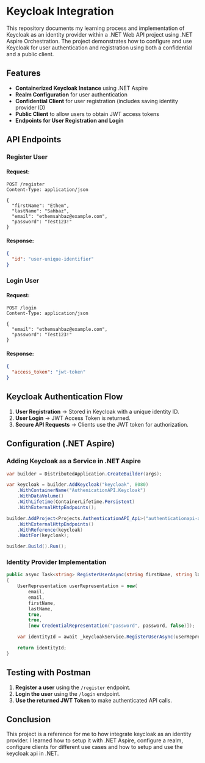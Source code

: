 # Keycloak Integration

This repository documents my learning process and implementation of Keycloak as an identity provider within a .NET Web API project using .NET Aspire Orchestration. The project demonstrates how to configure and use Keycloak for user authentication and registration using both a confidential and a public client.

## Features
- **Containerized Keycloak Instance** using .NET Aspire
- **Realm Configuration** for user authentication
- **Confidential Client** for user registration (includes saving identity provider ID)
- **Public Client** to allow users to obtain JWT access tokens
- **Endpoints for User Registration and Login**

## API Endpoints
### Register User
#### Request:
```http
POST /register
Content-Type: application/json

{
  "firstName": "Ethem",
  "lastName": "Sahbaz",
  "email": "ethemsahbaz@example.com",
  "password": "Test123!"
}
```
#### Response:
```json
{
  "id": "user-unique-identifier"
}
```

### Login User
#### Request:
```http
POST /login
Content-Type: application/json

{
  "email": "ethemsahbaz@example.com",
  "password": "Test123!"
}
```
#### Response:
```json
{
  "access_token": "jwt-token"
}
```

## Keycloak Authentication Flow
1. **User Registration** → Stored in Keycloak with a unique identity ID.
2. **User Login** → JWT Access Token is returned.
3. **Secure API Requests** → Clients use the JWT token for authorization.

## Configuration (.NET Aspire)
### Adding Keycloak as a Service in .NET Aspire
```csharp
var builder = DistributedApplication.CreateBuilder(args);

var keycloak = builder.AddKeycloak("keycloak", 8080)
    .WithContainerName("AuthenicationAPI.Keycloak")
    .WithDataVolume()
    .WithLifetime(ContainerLifetime.Persistent)
    .WithExternalHttpEndpoints();

builder.AddProject<Projects.AuthenticationAPI_Api>("authenticationapi-api")
    .WithExternalHttpEndpoints()
    .WithReference(keycloak)
    .WaitFor(keycloak);

builder.Build().Run();
```

### Identity Provider Implementation
```csharp
public async Task<string> RegisterUserAsync(string firstName, string lastName, string email, string password)
{
    UserRepresentation userRepresentation = new(
        email,
        email,
        firstName,
        lastName,
        true,
        true,
        [new CredentialRepresentation("password", password, false)]);

    var identityId = await _keycloakService.RegisterUserAsync(userRepresentation);

    return identityId;
}
```

## Testing with Postman
1. **Register a user** using the `/register` endpoint.
2. **Login the user** using the `/login` endpoint.
3. **Use the returned JWT Token** to make authenticated API calls.

## Conclusion
This project is a reference for me to how integrate keycloak as an identity provider. I learned how to setup it with .NET Aspire, configure a realm, configure clients for different use cases and how to setup and use the keycloak api in .NET.
